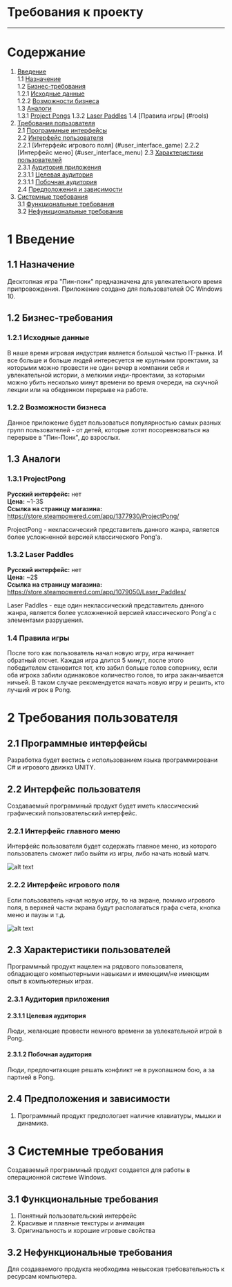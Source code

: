# Требования к проекту
---

# Содержание
1. [Введение](#intro)  
1.1 [Назначение](#appointment)  
1.2 [Бизнес-требования](#business_requirements)  
1.2.1 [Исходные данные](#initial_data)  
1.2.2 [Возможности бизнеса](#business_opportunities)  
1.3 [Аналоги](#analogues)  
1.3.1 [Project Pongs](#pr_pong)
1.3.2 [Laser Paddles](#Laser_Pong)
1.4 [Правила игры] (#rools)
2. [Требования пользователя](#user_requirements)  
2.1 [Программные интерфейсы](#software_interfaces)  
2.2 [Интерфейс пользователя](#user_interface)  
2.2.1 [Интерфейс игрового поля] (#user_interface_game)
2.2.2 [Интерфейс меню] (#user_interface_menu)
2.3 [Характеристики пользователей](#user_specifications)  
2.3.1 [Аудитория приложения](#application_audience)  
2.3.1.1 [Целевая аудитория](#target_audience)  
2.3.1.1 [Побочная аудитория](#collateral_audience)  
2.4 [Предположения и зависимости](#assumptions_and_dependencies)  
3. [Системные требования](#system_requirements)  
3.1 [Функциональные требования](#functional_requirements)  
3.2 [Нефункциональные требования](#non-functional_requirements)  

<a name="intro"/>

# 1 Введение

<a name="appointment"/>

## 1.1 Назначение
Десктопная игра "Пин-понк" предназначена для увлекательного время припровождения.
Приложение создано для пользователей ОС Windows 10.

<a name="business_requirements"/>

## 1.2 Бизнес-требования

<a name="initial_data"/>

### 1.2.1 Исходные данные
В наше время игровая индустрия является большой частью IT-рынка. И все больше и больше людей интересуется не крупными проектами, за которыми можно провести не один вечер в компании себя и увлекательной истории, а мелкими инди-проектами, за которыми можно убить несколько минут времени во время очереди, на скучной лекции или на обеденном перерыве на работе.

<a name="business_opportunities"/>

### 1.2.2 Возможности бизнеса
Данное приложение будет пользоваться популярностью самых разных групп пользователей - от детей, которые хотят посоревноваться на перерыве в "Пин-Понк", до взрослых.

<a name="analogues"/>

## 1.3 Аналоги

<a name="pr_pong"/>

### 1.3.1 ProjectPong

**Русский интерфейс:** нет  
**Цена:** ~1-3$  
**Ссылка на страницу магазина:** https://store.steampowered.com/app/1377930/ProjectPong/

ProjectPong - неклассический представитель данного жанра, является более усложненной версией классического Pong'a.

<a name = "Laser_Pong"/>

### 1.3.2 Laser Paddles

**Русский интерфейс:** нет  
**Цена:** ~2$  
**Ссылка на страницу магазина:** https://store.steampowered.com/app/1079050/Laser_Paddles/

Laser Paddles - еще один неклассический представитель данного жанра, является более усложненной версией классического Pong'a с элементами разрушения.

<a name="rools"/>

### 1.4 Правила игры
После того как пользователь начал новую игру, игра начинает обратный отсчет. Каждая игра длится 5 минут, после этого победителем становится тот, кто забил больше голов сопернику, если оба игрока забили одинаковое количество голов, то игра заканчивается ничьей. В таком случае рекомендуется начать новую игру и решить, кто лучший игрок в Pong.

# 2 Требования пользователя

<a name="software_interfaces"/>

## 2.1 Программные интерфейсы
Разработка будет вестись с использованием языка программировани C# и игрового движка UNITY. 

<a name="user_interface"/>

## 2.2 Интерфейс пользователя
Создаваемый программный продукт будет иметь классический графический пользовательский интерфейс.

<a name="user_interface_menu"/>

### 2.2.1 Интерфейс главного меню
Интерфейс пользователя будет содержать главное меню, из которого пользователь сможет либо выйти из игры, либо начать новый матч. 

![alt text](image\imgMenu)

<a name="user_interface_game"/>

### 2.2.2 Интерфейс игрового поля
Если пользователь начал новую игру, то на экране, помимо игрового поля, в верхней части экрана будут располагаться графа счета, кнопка меню и паузы и т.д.

![alt text](image/img1)

<a name="user_specifications"/>

## 2.3 Характеристики пользователей
Программный продукт нацелен на рядового пользователя, обладающего компьютерными навыками и имеющим/не имеющим опыт в компьютерных играх.

<a name="user_classes"/>

### 2.3.1 Аудитория приложения

<a name="target_audience"/>

#### 2.3.1.1 Целевая аудитория
Люди, желающие провести немного времени за увлекательной игрой в Pong.

<a name="collateral_audience"/>

#### 2.3.1.2 Побочная аудитория
Люди, предпочитающие решать конфликт не в рукопашном бою, а за партией в Pong.

<a name="assumptions_and_dependencies"/>

## 2.4 Предположения и зависимости
1. Программный продукт предпологает наличие клавиатуры, мышки и динамика.

<a name="system_requirements"/>

# 3 Системные требования
Создаваемый программный продукт создается для работы в операционной системе Windows.

<a name="functional_requirements"/>

## 3.1 Функциональные требования
1. Понятный пользовательский интерфейс
2. Красивые и плавные текстуры и анимация
3. Оригинальность и хорошие игровые свойства

<a name="non-functional_requirements"/>

## 3.2 Нефункциональные требования
Для создаваемого продукта необходима невысокая требовательность к ресурсам компьютера.

